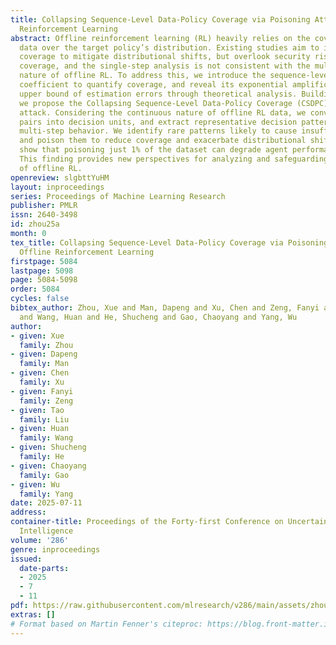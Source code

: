 ```yaml
---
title: Collapsing Sequence-Level Data-Policy Coverage via Poisoning Attack in Offline
  Reinforcement Learning
abstract: Offline reinforcement learning (RL) heavily relies on the coverage of pre-collected
  data over the target policy’s distribution. Existing studies aim to improve data-policy
  coverage to mitigate distributional shifts, but overlook security risks from insufficient
  coverage, and the single-step analysis is not consistent with the multi-step decision-making
  nature of offline RL. To address this, we introduce the sequence-level concentrability
  coefficient to quantify coverage, and reveal its exponential amplification on the
  upper bound of estimation errors through theoretical analysis. Building on this,
  we propose the Collapsing Sequence-Level Data-Policy Coverage (CSDPC) poisoning
  attack. Considering the continuous nature of offline RL data, we convert state-action
  pairs into decision units, and extract representative decision patterns that capture
  multi-step behavior. We identify rare patterns likely to cause insufficient coverage,
  and poison them to reduce coverage and exacerbate distributional shifts. Experiments
  show that poisoning just 1% of the dataset can degrade agent performance by 90%.
  This finding provides new perspectives for analyzing and safeguarding the security
  of offline RL.
openreview: slgbttYuHM
layout: inproceedings
series: Proceedings of Machine Learning Research
publisher: PMLR
issn: 2640-3498
id: zhou25a
month: 0
tex_title: Collapsing Sequence-Level Data-Policy Coverage via Poisoning Attack in
  Offline Reinforcement Learning
firstpage: 5084
lastpage: 5098
page: 5084-5098
order: 5084
cycles: false
bibtex_author: Zhou, Xue and Man, Dapeng and Xu, Chen and Zeng, Fanyi and Liu, Tao
  and Wang, Huan and He, Shucheng and Gao, Chaoyang and Yang, Wu
author:
- given: Xue
  family: Zhou
- given: Dapeng
  family: Man
- given: Chen
  family: Xu
- given: Fanyi
  family: Zeng
- given: Tao
  family: Liu
- given: Huan
  family: Wang
- given: Shucheng
  family: He
- given: Chaoyang
  family: Gao
- given: Wu
  family: Yang
date: 2025-07-11
address:
container-title: Proceedings of the Forty-first Conference on Uncertainty in Artificial
  Intelligence
volume: '286'
genre: inproceedings
issued:
  date-parts:
  - 2025
  - 7
  - 11
pdf: https://raw.githubusercontent.com/mlresearch/v286/main/assets/zhou25a/zhou25a.pdf
extras: []
# Format based on Martin Fenner's citeproc: https://blog.front-matter.io/posts/citeproc-yaml-for-bibliographies/
---
```

